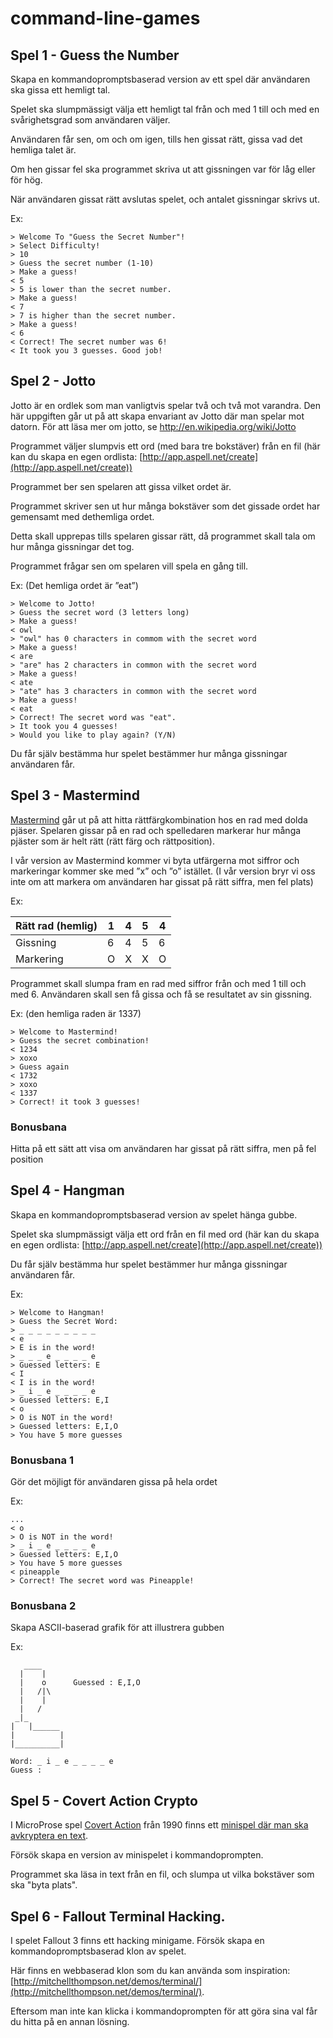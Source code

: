 # command-line-games

## Spel 1 - Guess the Number

Skapa en kommandopromptsbaserad version av ett spel där användaren ska gissa ett hemligt tal.

Spelet ska slumpmässigt välja ett hemligt tal från och med 1 till och med en svårighetsgrad som användaren väljer.

Användaren får sen, om och om igen, tills hen gissat rätt, gissa vad det hemliga talet är.

Om hen gissar fel ska programmet skriva ut att gissningen var för låg eller för hög.

När användaren gissat rätt avslutas spelet, och antalet gissningar skrivs ut.

Ex:

```
> Welcome To "Guess the Secret Number"!
> Select Difficulty!
> 10
> Guess the secret number (1-10)
> Make a guess!
< 5
> 5 is lower than the secret number.
> Make a guess!
< 7
> 7 is higher than the secret number.
> Make a guess!
< 6
< Correct! The secret number was 6!
< It took you 3 guesses. Good job!
```

## Spel 2 - Jotto

Jotto är en ordlek som man vanligtvis spelar två och två mot varandra. Den här uppgiften går ut på att skapa envariant av Jotto där man spelar mot datorn. För att läsa mer om jotto, se http://en.wikipedia.org/wiki/Jotto

Programmet väljer slumpvis ett ord (med bara tre bokstäver) från en fil (här kan du skapa en egen ordlista: [http://app.aspell.net/create](http://app.aspell.net/create))

Programmet ber sen spelaren att gissa vilket ordet är.

Programmet skriver sen ut hur många bokstäver som det gissade ordet har gemensamt med dethemliga ordet.

Detta skall upprepas tills spelaren gissar rätt, då programmet skall tala om hur många gissningar det tog.

Programmet frågar sen om spelaren vill spela en gång till.

Ex: (Det hemliga ordet är ”eat”)

```
> Welcome to Jotto!
> Guess the secret word (3 letters long)
> Make a guess!
< owl
> "owl" has 0 characters in commom with the secret word
> Make a guess!
< are
> "are" has 2 characters in common with the secret word
> Make a guess!
< ate
> "ate" has 3 characters in common with the secret word
> Make a guess!
< eat
> Correct! The secret word was "eat".
> It took you 4 guesses!
> Would you like to play again? (Y/N)
```

Du får själv bestämma hur spelet bestämmer hur många gissningar användaren får.

## Spel 3 - Mastermind

[Mastermind](https://en.wikipedia.org/wiki/Mastermind_(board_game)) går ut på att hitta rättfärgkombination hos en rad med dolda pjäser. Spelaren gissar på en rad och spelledaren markerar hur många pjäster som är helt rätt (rätt färg och rättposition).

I vår version av Mastermind kommer vi byta utfärgerna mot siffror och markeringar kommer ske med ”x” och ”o” istället. (I vår version bryr vi oss inte om att markera om användaren har gissat på rätt siffra, men fel plats)

Ex:

| Rätt rad (hemlig) | 1    | 4    | 5    | 4    |
| ----------------- | ---- | ---- | ---- | ---- |
| Gissning          | 6    | 4    | 5    | 6    |
| Markering         | O    | X    | X    | O    |

Programmet skall slumpa fram en rad med siffror från och med 1 till och med 6.
Användaren skall sen få gissa och få se resultatet av sin gissning. 

Ex: (den hemliga raden är 1337)

```text indikerar inmatning)
> Welcome to Mastermind!
> Guess the secret combination!
< 1234
> xoxo
> Guess again
< 1732
> xoxo
< 1337
> Correct! it took 3 guesses!
```

### Bonusbana

Hitta på ett sätt att visa om användaren har gissat på rätt siffra, men på fel position

## Spel 4 - Hangman

Skapa en kommandopromptsbaserad version av spelet hänga gubbe.

Spelet ska slumpmässigt välja ett ord från en fil med ord (här kan du skapa en egen ordlista: [http://app.aspell.net/create](http://app.aspell.net/create))

Du får själv bestämma hur spelet bestämmer hur många gissningar användaren får.

Ex:

```
> Welcome to Hangman!
> Guess the Secret Word:
> _ _ _ _ _ _ _ _ _
< e
> E is in the word!
> _ _ _ e _ _ _ _ e
> Guessed letters: E
< I 
< I is in the word!
> _ i _ e _ _ _ _ e
> Guessed letters: E,I
< o 
> O is NOT in the word!
> Guessed letters: E,I,O
> You have 5 more guesses
```
### Bonusbana 1

Gör det möjligt för användaren gissa på hela ordet

Ex:

```
...
< o 
> O is NOT in the word!
> _ i _ e _ _ _ _ e
> Guessed letters: E,I,O
> You have 5 more guesses
< pineapple
> Correct! The secret word was Pineapple!
```

### Bonusbana 2

Skapa ASCII-baserad grafik för att illustrera gubben

Ex:

```
   ____
  |    |      
  |    o      Guessed : E,I,O
  |   /|\     
  |    |
  |   /
 _|_
|   |______
|          |
|__________|
 
Word: _ i _ e _ _ _ _ e
Guess :
```

## Spel 5 - Covert Action Crypto

I MicroProse spel [Covert Action](https://en.wikipedia.org/wiki/Sid_Meier's_Covert_Action) från 1990 finns ett [minispel där man ska avkryptera en text](https://youtu.be/oSGJ1JVj2dI?t=9m20s).

Försök skapa en version av minispelet i kommandoprompten.

Programmet ska läsa in text från en fil, och slumpa ut vilka bokstäver som ska "byta plats".

## Spel 6 - Fallout Terminal Hacking.

I spelet Fallout 3 finns ett hacking minigame. Försök skapa en kommandopromptsbaserad klon av spelet. 

Här finns en webbaserad klon som du kan använda som inspiration: [http://mitchellthompson.net/demos/terminal/](http://mitchellthompson.net/demos/terminal/). 

Eftersom man inte kan klicka i kommandoprompten för att göra sina val får du hitta på en annan lösning.

